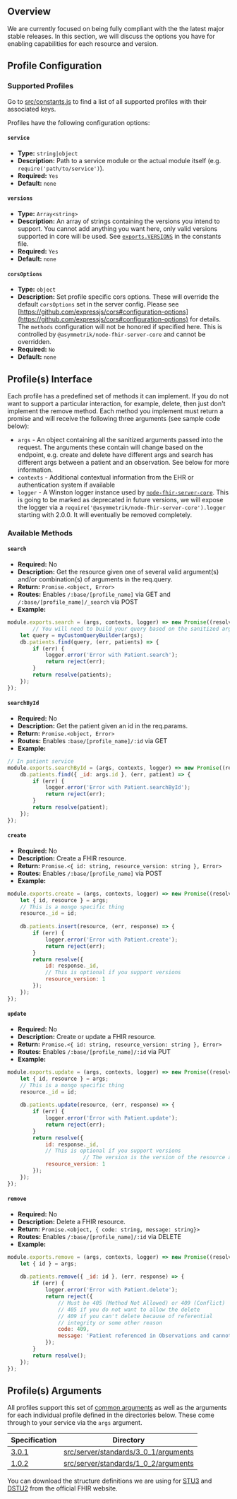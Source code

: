 ## Overview

We are currently focused on being fully compliant with the the latest major stable releases. In this section, we will discuss the options you have for enabling capabilities for each resource and version.

## Profile Configuration

### Supported Profiles

Go to [src/constants.js](https://github.com/Asymmetrik/node-fhir-server-core/blob/master/src/constants.js#L1) to find a list of all supported profiles with their associated keys.

Profiles have the following configuration options:

#### `service`

- **Type:** `string|object`
- **Description:** Path to a service module or the actual module itself (e.g. `require('path/to/service')`).
- **Required:** `Yes`
- **Default:** `none`

#### `versions`

- **Type:** `Array<string>`
- **Description:** An array of strings containing the versions you intend to support. You cannot add anything you want here, only valid versions supported in core will be used. See [`exports.VERSIONS`](https://github.com/Asymmetrik/node-fhir-server-core/blob/master/src/constants.js) in the constants file.
- **Required:** `Yes`
- **Default:** `none`

#### `corsOptions`

- **Type:** `object`
- **Description:** Set profile specific cors options. These will override the default `corsOptions` set in the server config.  Please see [https://github.com/expressjs/cors#configuration-options](https://github.com/expressjs/cors#configuration-options) for details. The `methods` configuration will not be honored if specified here. This is controlled by `@asymmetrik/node-fhir-server-core` and cannot be overridden.
- **Required:** `No`
- **Default:** `none`

## Profile(s) Interface

Each profile has a predefined set of methods it can implement. If you do not want to support a particular interaction, for example, delete, then just don't implement the remove method. Each method you implement must return a promise and will receive the following three arguments (see sample code below):

- `args` - An object containing all the sanitized arguments passed into the request. The arguments these contain will change based on the endpoint, e.g. create and delete have different args and search has different args between a patient and an observation. See below for more information.
- `contexts` - Additional contextual information from the EHR or authentication system if available
- `logger` - A Winston logger instance used by [`node-fhir-server-core`](https://github.com/Asymmetrik/node-fhir-server-core/). This is going to be marked as deprecated in future versions, we will expose the logger via a `require('@asymmetrik/node-fhir-server-core').logger` starting with 2.0.0. It will eventually be removed  completely.

### Available Methods

#### `search`

- **Required:** No
- **Description:** Get the resource given one of several valid argument(s) and/or  combination(s) of arguments in the req.query.
- **Return:** `Promise.<object, Error>`
- **Routes:** Enables `/:base/[profile_name]` via GET and `/:base/[profile_name]/_search` via POST
- **Example:**
```javascript
module.exports.search = (args, contexts, logger) => new Promise((resolve, reject) => {
        // You will need to build your query based on the sanitized args
	let query = myCustomQueryBuilder(args);
	db.patients.find(query, (err, patients) => {
		if (err) {
			logger.error('Error with Patient.search');
			return reject(err);
		}
		return resolve(patients);
	});
});
```

#### `searchById`

- **Required:** No
- **Description:** Get the patient given an id in the req.params.
- **Return:** `Promise.<object, Error>`
- **Routes:** Enables `:base/[profile_name]/:id` via GET
- **Example:**
```javascript
// In patient service
module.exports.searchById = (args, contexts, logger) => new Promise((resolve, reject) => {
	db.patients.find({ _id: args.id }, (err, patient) => {
		if (err) {
			logger.error('Error with Patient.searchById');
			return reject(err);
		}
		return resolve(patient);
	});
});
```

#### `create`

- **Required:** No
- **Description:** Create a FHIR resource.
- **Return:** `Promise.<{ id: string, resource_version: string }, Error>`
- **Routes:** Enables `/:base/[profile_name]` via POST 
- **Example:**
```javascript
module.exports.create = (args, contexts, logger) => new Promise((resolve, reject) => {
	let { id, resource } = args;
	// This is a mongo specific thing
	resource._id = id;
	
	db.patients.insert(resource, (err, response) => {
		if (err) {
			logger.error('Error with Patient.create');
			return reject(err);
		}
		return resolve({
			id: response._id,
			// This is optional if you support versions
			resource_version: 1
		});
	});
});
```

#### `update`

- **Required:** No
- **Description:** Create or update a FHIR resource.
- **Return:** `Promise.<{ id: string, resource_version: string }, Error>`
- **Routes:** Enables `/:base/[profile_name]/:id` via PUT
- **Example:**
```javascript
module.exports.update = (args, contexts, logger) => new Promise((resolve, reject) => {
	let { id, resource } = args;
	// This is a mongo specific thing
	resource._id = id;
	
	db.patients.update(resource, (err, response) => {
		if (err) {
			logger.error('Error with Patient.update');
			return reject(err);
		}
		return resolve({
			id: response._id,
			// This is optional if you support versions
                        // The version is the version of the resource and not the FHIR version
			resource_version: 1
		});
	});
});
```

#### `remove`

- **Required:** No
- **Description:** Delete a FHIR resource.
- **Return:** `Promise.<object, { code: string, message: string}>`
- **Routes:** Enables `/:base/[profile_name]/:id` via DELETE
- **Example:**
```javascript
module.exports.remove = (args, contexts, logger) => new Promise((resolve, reject) => {
	let { id } = args;
	
	db.patients.remove({ _id: id }, (err, response) => {
		if (err) {
			logger.error('Error with Patient.delete');
			return reject({
				// Must be 405 (Method Not Allowed) or 409 (Conflict)
				// 405 if you do not want to allow the delete
				// 409 if you can't delete because of referential
				// integrity or some other reason
				code: 409,
				message: 'Patient referenced in Observations and cannot be deleted. Please delete observations first.'
			});
		}
		return resolve();
	});
});
```

## Profile(s) Arguments

All profiles support this set of [common arguments](https://github.com/Asymmetrik/node-fhir-server-core/blob/master/src/server/profiles/common.arguments.js) as well as the arguments for each individual profile defined in the directories below. These come through to your service via the `args` argument.

| Specification |  Directory |
|---------------|------------|
| [3.0.1](http://hl7.org/fhir/stu3/resourcelist.html)   | [src/server/standards/3_0_1/arguments](https://github.com/Asymmetrik/node-fhir-server-core/tree/master/src/server/standards/3_0_1/arguments)  |
| [1.0.2](http://hl7.org/fhir/dstu2/resourcelist.html) | [src/server/standards/1_0_2/arguments](https://github.com/Asymmetrik/node-fhir-server-core/tree/master/src/server/standards/1_0_2/arguments)  |

You can download the structure definitions we are using for [STU3](https://www.hl7.org/fhir/stu3/downloads.html) and [DSTU2](https://www.hl7.org/fhir/dstu2/downloads.html) from the official FHIR website.
